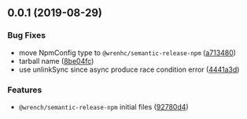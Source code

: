 ## 0.0.1 (2019-08-29)


### Bug Fixes

* move NpmConfig type to `@wrenhc/semantic-release-npm` ([a713480](https://github.com/gavar/wrench/commit/a713480))
* tarball name ([8be04fc](https://github.com/gavar/wrench/commit/8be04fc))
* use unlinkSync since async produce race condition error ([4441a3d](https://github.com/gavar/wrench/commit/4441a3d))


### Features

* `@wrench/semantic-release-npm` initial files ([92780d4](https://github.com/gavar/wrench/commit/92780d4))
